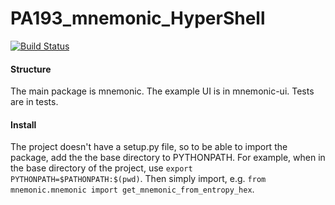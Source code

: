 # PA193_mnemonic_HyperShell

[![Build Status](https://travis-ci.com/zrtYouyou/PA193_mnemonic_HyperShell.svg?branch=develop)](https://travis-ci.com/zrtYouyou/PA193_mnemonic_HyperShell)


#### Structure
The main package is mnemonic. The example UI is in mnemonic-ui. Tests are in tests.

#### Install
The project doesn't have a setup.py file, so to be able to import the package, add the the base directory to PYTHONPATH. 
For example, when in the base directory of the project, use `export PYTHONPATH=$PATHONPATH:$(pwd)`. Then simply import, e.g.
`from mnemonic.mnemonic import get_mnemonic_from_entropy_hex`.
